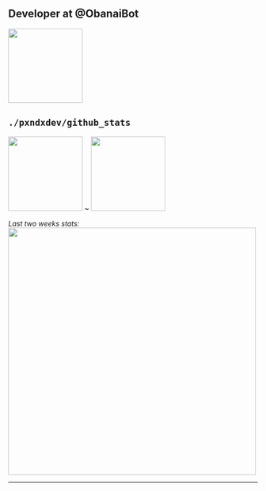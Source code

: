 ## Developer at @ObanaiBot

<a href="https://github.com/ObanaiBot"><img height="150px" src="[https://github-readme-stats.vercel.app/api/top-langs/?username=PxndxDev&langs_count=10&layout=compact&theme=solarized-light](https://github-readme-stats.vercel.app/api/pin/?username=ObanaiBot&repo=ObanaiDiscordBot&show_owner=true&theme=solarized-light)"></a>

## `./pxndxdev/github_stats`

<img height="150px" src="https://github-readme-stats.vercel.app/api?username=PxndxDev&show_icons=true&include_all_commits=true&count_private=true&theme=solarized-light"> ~ <img height="150px" src="https://github-readme-stats.vercel.app/api/top-langs/?username=PxndxDev&langs_count=10&layout=compact&theme=solarized-light">

*Last two weeks stats:*
<img width="500px" src="https://github-readme-stats.vercel.app/api/wakatime?username=pxndxdev&theme=solarized-light">

---

<div style="text-align:center">
    <img src="https://komarev.com/ghpvc/?username=PxndxDev&style=flat-square&color=blue" alt=""/>
    <img src="https://img.shields.io/twitter/url?label=pxndxdev&style=social&url=https%3A%2F%2Ftwitter%2Fpxndxdev" alt="">
    <img src="https://wakatime.com/badge/user/1f18b09f-6cf2-4aa1-a256-b88b4b5616fe.svg" alt="">
</div>
